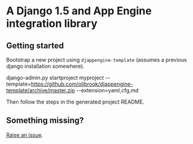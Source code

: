 # A Django 1.5 and App Engine integration library


## Getting started

Bootstrap a new project using `djappengine-template` (assumes a previous django installation somewhere).

  django-admin.py startproject myproject --template=https://github.com/olibrook/djappengine-template/archive/master.zip --extension=yaml,cfg,md

Then follow the steps in the generated project README.


## Something missing?

[Raise an issue](https://github.com/olibrook/djappengine/issues?state=open).
